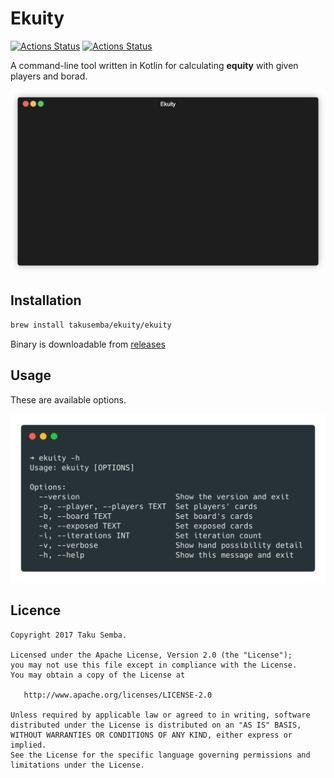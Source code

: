 # Ekuity

[![Actions Status](https://github.com/TakuSemba/Ekuity/workflows/Primary%20CI/badge.svg)](https://github.com/TakuSemba/Ekuity/actions)
[![Actions Status](https://github.com/TakuSemba/Ekuity/workflows/Release%20CI/badge.svg)](https://github.com/TakuSemba/Ekuity/actions)

A command-line tool written in Kotlin for calculating **equity** with given players and borad.

<p align="center"><img src="/art/demo.gif"/></p>

## Installation

```sh
brew install takusemba/ekuity/ekuity
```

Binary is downloadable from [releases](https://github.com/TakuSemba/Ekuity/releases)

## Usage

These are available options.

<p align="left"><img src="/art/usage.png" width="560px"/></p>

## Licence
```
Copyright 2017 Taku Semba.

Licensed under the Apache License, Version 2.0 (the "License");
you may not use this file except in compliance with the License.
You may obtain a copy of the License at

   http://www.apache.org/licenses/LICENSE-2.0

Unless required by applicable law or agreed to in writing, software
distributed under the License is distributed on an "AS IS" BASIS,
WITHOUT WARRANTIES OR CONDITIONS OF ANY KIND, either express or implied.
See the License for the specific language governing permissions and
limitations under the License.
```
